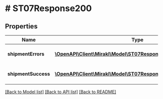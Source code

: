 # # ST07Response200

## Properties

Name | Type | Description | Notes
------------ | ------------- | ------------- | -------------
**shipmentErrors** | [**\OpenAPI\Client\Mirakl\Model\ST07Response200ShipmentErrors[]**](ST07Response200ShipmentErrors.md) | Shipment update errors | [optional]
**shipmentSuccess** | [**\OpenAPI\Client\Mirakl\Model\ST07Response200ShipmentSuccess[]**](ST07Response200ShipmentSuccess.md) | Shipment update success | [optional]

[[Back to Model list]](../../README.md#models) [[Back to API list]](../../README.md#endpoints) [[Back to README]](../../README.md)
